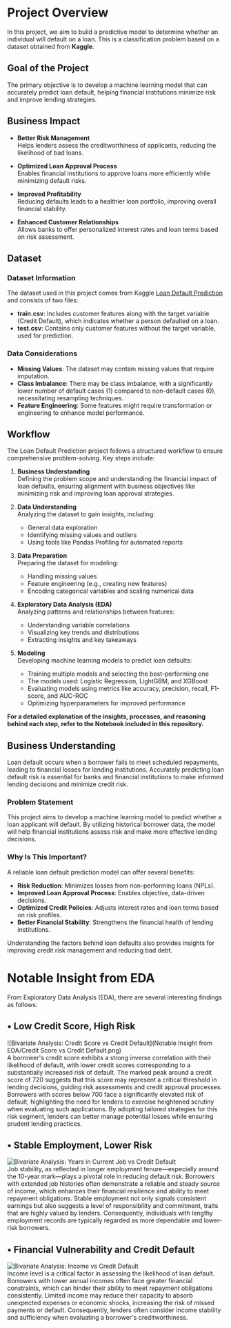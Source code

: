 # Project Overview 

In this project, we aim to build a predictive model to determine whether an individual will default on a loan. This is a classification problem based on a dataset obtained from **Kaggle**.

## Goal of the Project
The primary objective is to develop a machine learning model that can accurately predict loan default, helping financial institutions minimize risk and improve lending strategies.

## Business Impact
- **Better Risk Management**  
  Helps lenders assess the creditworthiness of applicants, reducing the likelihood of bad loans.
  
- **Optimized Loan Approval Process**  
  Enables financial institutions to approve loans more efficiently while minimizing default risks.
  
- **Improved Profitability**  
  Reducing defaults leads to a healthier loan portfolio, improving overall financial stability.
  
- **Enhanced Customer Relationships**  
  Allows banks to offer personalized interest rates and loan terms based on risk assessment.

## Dataset

### Dataset Information
The dataset used in this project comes from Kaggle [Loan Default Prediction](https://www.kaggle.com/competitions/credit-default-prediction-ai-big-data/overview) and consists of two files:
- **train.csv**: Includes customer features along with the target variable (Credit Default), which indicates whether a person defaulted on a loan.
- **test.csv**: Contains only customer features without the target variable, used for prediction.


### Data Considerations
- **Missing Values**: The dataset may contain missing values that require imputation.
- **Class Imbalance**: There may be class imbalance, with a significantly lower number of default cases (1) compared to non-default cases (0), necessitating resampling techniques.
- **Feature Engineering**: Some features might require transformation or engineering to enhance model performance.

## Workflow 

The Loan Default Prediction project follows a structured workflow to ensure comprehensive problem-solving. Key steps include:

1. **Business Understanding**  
   Defining the problem scope and understanding the financial impact of loan defaults, ensuring alignment with business objectives like minimizing risk and improving loan approval strategies.
   
2. **Data Understanding**  
   Analyzing the dataset to gain insights, including:
   - General data exploration
   - Identifying missing values and outliers
   - Using tools like Pandas Profiling for automated reports

3. **Data Preparation**  
   Preparing the dataset for modeling:
   - Handling missing values
   - Feature engineering (e.g., creating new features)
   - Encoding categorical variables and scaling numerical data

4. **Exploratory Data Analysis (EDA)**  
   Analyzing patterns and relationships between features:
   - Understanding variable correlations
   - Visualizing key trends and distributions
   - Extracting insights and key takeaways

5. **Modeling**  
   Developing machine learning models to predict loan defaults:
   - Training multiple models and selecting the best-performing one
   - The models used: Logistic Regression, LightGBM, and XGBoost
   - Evaluating models using metrics like accuracy, precision, recall, F1-score, and AUC-ROC
   - Optimizing hyperparameters for improved performance

**For a detailed explanation of the insights, processes, and reasoning behind each step, refer to the Notebook included in this repository.**

## Business Understanding

Loan default occurs when a borrower fails to meet scheduled repayments, leading to financial losses for lending institutions. Accurately predicting loan default risk is essential for banks and financial institutions to make informed lending decisions and minimize credit risk.

### Problem Statement
This project aims to develop a machine learning model to predict whether a loan applicant will default. By utilizing historical borrower data, the model will help financial institutions assess risk and make more effective lending decisions.

### Why Is This Important?
A reliable loan default prediction model can offer several benefits:
- **Risk Reduction**: Minimizes losses from non-performing loans (NPLs).
- **Improved Loan Approval Process**: Enables objective, data-driven decisions.
- **Optimized Credit Policies**: Adjusts interest rates and loan terms based on risk profiles.
- **Better Financial Stability**: Strengthens the financial health of lending institutions.

Understanding the factors behind loan defaults also provides insights for improving credit risk management and reducing bad debt.

# Notable Insight from EDA

From Exploratory Data Analysis (EDA), there are several interesting findings as follows:

## • Low Credit Score, High Risk
![Bivariate Analysis: Credit Score vs Credit Default](Notable Insight from EDA/Credit Score vs Credit Default.png)  
A borrower's credit score exhibits a strong inverse correlation with their likelihood of default, with lower credit scores corresponding to a substantially increased risk of default. The marked peak around a credit score of 720 suggests that this score may represent a critical threshold in lending decisions, guiding risk assessments and credit approval processes. Borrowers with scores below 700 face a significantly elevated risk of default, highlighting the need for lenders to exercise heightened scrutiny when evaluating such applications. By adopting tailored strategies for this risk segment, lenders can better manage potential losses while ensuring prudent lending practices.

## • Stable Employment, Lower Risk
![Bivariate Analysis: Years in Current Job vs Credit Default](path_to_image_2.png)  
Job stability, as reflected in longer employment tenure—especially around the 10-year mark—plays a pivotal role in reducing default risk. Borrowers with extended job histories often demonstrate a reliable and steady source of income, which enhances their financial resilience and ability to meet repayment obligations. Stable employment not only signals consistent earnings but also suggests a level of responsibility and commitment, traits that are highly valued by lenders. Consequently, individuals with lengthy employment records are typically regarded as more dependable and lower-risk borrowers.

## • Financial Vulnerability and Credit Default
![Bivariate Analysis: Income vs Credit Default](path_to_image_3.png)  
Income level is a critical factor in assessing the likelihood of loan default. Borrowers with lower annual incomes often face greater financial constraints, which can hinder their ability to meet repayment obligations consistently. Limited income may reduce their capacity to absorb unexpected expenses or economic shocks, increasing the risk of missed payments or default. Consequently, lenders often consider income stability and sufficiency when evaluating a borrower's creditworthiness.
